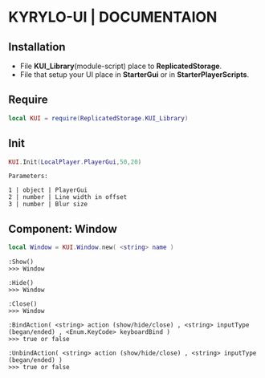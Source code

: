 # KYRYLO-UI | DOCUMENTAION 

## Installation
* File **KUI_Library**(module-script) place to **ReplicatedStorage**.
* File that setup your UI place in **StarterGui** or in **StarterPlayerScripts**.

## Require
```lua
local KUI = require(ReplicatedStorage.KUI_Library)
```

## Init
```lua
KUI.Init(LocalPlayer.PlayerGui,50,20)
```
```
Parameters:

1 | object | PlayerGui
2 | number | Line width in offset
3 | number | Blur size
```

## Component: Window
```lua
local Window = KUI.Window.new( <string> name )
```
```
:Show()
>>> Window

:Hide()
>>> Window

:Close()
>>> Window

:BindAction( <string> action (show/hide/close) , <string> inputType (began/ended) , <Enum.KeyCode> keyboardBind )
>>> true or false

:UnbindAction( <string> action (show/hide/close) , <string> inputType (began/ended) )
>>> true or false
```

